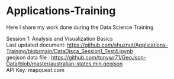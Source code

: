 # Applications-Training

Here I share my work done during the Data Science Training  
  
Session 1: Analysis and Visualization Basics  
Last updated document: https://github.com/shuznut/Applications-Training/blob/main/DataDisca_Session1_Test4.ipynb  
geojson data file : https://github.com/tonywr71/GeoJson-Data/blob/master/australian-states.min.geojson  
API Key: mapquest.com

